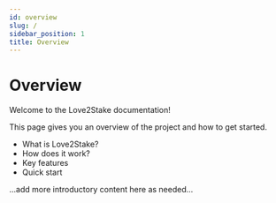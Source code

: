 ```yaml
---
id: overview
slug: /
sidebar_position: 1
title: Overview
---
```


# Overview

Welcome to the Love2Stake documentation!

This page gives you an overview of the project and how to get started.

- What is Love2Stake?
- How does it work?
- Key features
- Quick start

...add more introductory content here as needed...
